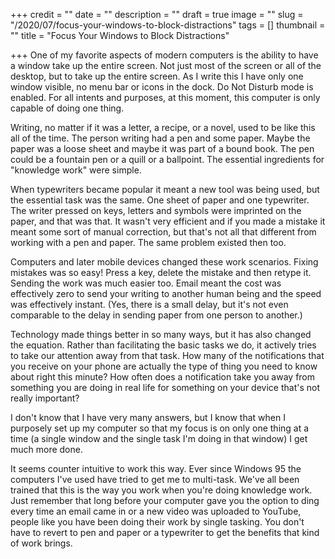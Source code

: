 +++
credit = ""
date = ""
description = ""
draft = true
image = ""
slug = "/2020/07/focus-your-windows-to-block-distractions"
tags = []
thumbnail = ""
title = "Focus Your Windows to Block Distractions"

+++
One of my favorite aspects of modern computers is the ability to have a window take up the entire screen. Not just most of the screen or all of the desktop, but to take up the entire screen. As I write this I have only one window visible, no menu bar or icons in the dock. Do Not Disturb mode is enabled. For all intents and purposes, at this moment, this computer is only capable of doing one thing.

Writing, no matter if it was a letter, a recipe, or a novel, used to be like this all of the time. The person writing had a pen and some paper. Maybe the paper was a loose sheet and maybe it was part of a bound book. The pen could be a fountain pen or a quill or a ballpoint. The essential ingredients for "knowledge work" were simple. 

When typewriters became popular it meant a new tool was being used, but the essential task was the same. One sheet of paper and one typewriter. The writer pressed on keys, letters and symbols were imprinted on the paper, and that was that. It wasn't very efficient and if you made a mistake it meant some sort of manual correction, but that's not all that different from working with a pen and paper. The same problem existed then too.

Computers and later mobile devices changed these work scenarios. Fixing mistakes was so easy! Press a key, delete the mistake and then retype it. Sending the work was much easier too. Email meant the cost was effectively zero to send your writing to another human being and the speed was effectively instant. (Yes, there is a small delay, but it's not even comparable to the delay in sending paper from one person to another.)

Technology made things better in so many ways, but it has also changed the equation. Rather than facilitating the basic tasks we do, it actively tries to take our attention away from that task. How many of the notifications that you receive on your phone are actually the type of thing you need to know about right this minute? How often does a notification take you away from something you are doing in real life for something on your device that's not really important?

I don't know that I have very many answers, but I know that when I purposely set up my computer so that my focus is on only one thing at a time (a single window and the single task I'm doing in that window) I get much more done. 

It seems counter intuitive to work this way. Ever since Windows 95 the computers I've used have tried to get me to multi-task. We've all been trained that this is the way you work when you're doing knowledge work. Just remember that long before your computer gave you the option to ding every time an email came in or a new video was uploaded to YouTube, people like you have been doing their work by single tasking. You don't have to revert to pen and paper or a typewriter to get the benefits that kind of work brings.